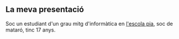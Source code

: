 ## La meva presentació

Soc un estudiant d'un grau mitg d'informàtica en [l'escola pia](https://mataro.escolapia.cat/), soc de mataró, tinc 17 anys.
